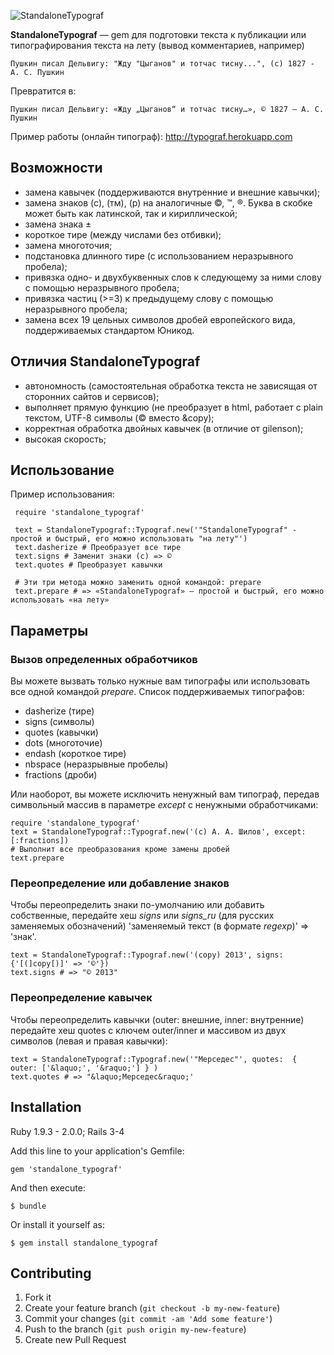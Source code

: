 ![StandaloneTypograf](https://raw.github.com/shlima/StandaloneTypograf/master/doc/logo.png)

**StandaloneTypograf** — gem для подготовки текста к публикации или типографирования текста на лету (вывод комментариев, например)

    Пушкин писал Дельвигу: "Жду "Цыганов" и тотчас тисну...", (c) 1827 - А. С. Пушкин

Превратится в:
    
    Пушкин писал Дельвигу: «Жду „Цыганов“ и тотчас тисну…», © 1827 — А. С. Пушкин
    
Пример работы (онлайн типограф): http://typograf.herokuapp.com
    
## Возможности

- замена кавычек (поддерживаются внутренние и внешние кавычки);
- замена знаков (с), (тм), (р) на аналогичные ©, ™, ®. Буква в скобке может быть как латинской, так и кириллической;
- замена знака ±
- короткое тире (между числами без отбивки);
- замена многоточия;
- подстановка длинного тире (с использованием неразрывного пробела);
- привязка  одно- и двухбуквенных слов к следующему за ними слову с помощью неразрывного пробела;
- привязка частиц (>=3) к предыдущему слову с помощью неразрывного пробела;
- замена всех 19 цельных символов дробей европейского вида, поддерживаемых стандартом Юникод.

## Отличия **StandaloneTypograf**

 - автономность (самостоятельная обработка текста не зависящая от сторонних сайтов и сервисов);
 - выполняет прямую функцию (не преобразует в html, работает с plain текстом, UTF-8 символы (© вместо &copy);
 - корректная обработка двойных кавычек (в отличие от gilenson);
 - высокая скорость;
    
## Использование

Пример использования:

     require 'standalone_typograf'
     
     text = StandaloneTypograf::Typograf.new('"StandaloneTypograf" - простой и быстрый, его можно использовать "на лету"')
     text.dasherize # Преобразует все тире
     text.signs # Заменит знаки (с) => ©
     text.quotes # Преобразует кавычки
     
     # Эти три метода можно заменить одной командой: prepare
     text.prepare # => «StandaloneTypograf» — простой и быстрый, его можно использовать «на лету»  
     
## Параметры
### Вызов определенных обработчиков

Вы можете вызвать только нужные вам типографы или использовать все одной командой *prepare*. Список поддерживаемых типографов:

- dasherize (тире)
- signs (символы)
- quotes (кавычки)
- dots (многоточие)
- endash (короткое тире)
- nbspace (неразрывные пробелы)
- fractions (дроби)

Или наоборот, вы можете исключить ненужный вам типограф, передав символьный массив в параметре *except* с ненужными обработчиками:

    require 'standalone_typograf'
    text = StandaloneTypograf::Typograf.new('(c) А. А. Шилов', except: [:fractions])
    # Выполнит все преобразования кроме замены дробей
    text.prepare
    
### Переопределение или добавление знаков

Чтобы переопределить знаки по-умолчанию или добавить собственные, передайте хеш *signs* или *signs_ru* (для русских заменяемых обозначений) 'заменяемый текст (в формате *regexp*)' => 'знак'. 

    text = StandaloneTypograf::Typograf.new('(copy) 2013', signs: {'[(]copy[)]' => '©'})
    text.signs # => "© 2013"

### Переопределение кавычек

Чтобы переопределить кавычки (outer: внешние, inner: внутренние) передайте хеш quotes с ключем outer/inner и массивом из двух символов (левая и правая кавычки):
     
    text = StandaloneTypograf::Typograf.new('"Мерседес"', quotes:  { outer: ['&laquo;', '&raquo;'] } )
    text.quotes # => "&laquo;Мерседес&raquo;'

## Installation

Ruby 1.9.3 - 2.0.0; Rails 3-4

Add this line to your application's Gemfile:

    gem 'standalone_typograf'

And then execute:

    $ bundle

Or install it yourself as:

    $ gem install standalone_typograf

## Contributing

1. Fork it
2. Create your feature branch (`git checkout -b my-new-feature`)
3. Commit your changes (`git commit -am 'Add some feature'`)
4. Push to the branch (`git push origin my-new-feature`)
5. Create new Pull Request
    
    
